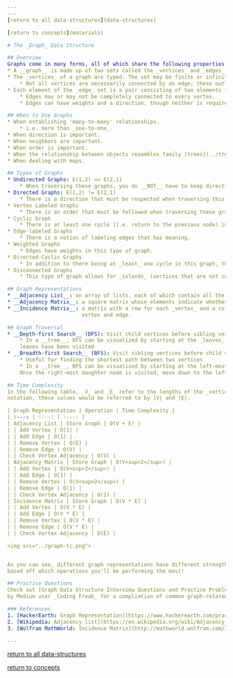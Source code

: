 ```yaml
---
---
[return to all data-structures](data-structures)

[return to concepts](materials)

# The _Graph_ Data Structure

## Overview
Graphs come in many forms, all of which share the following properties:
* A __graph__ is made up of two sets called the _vertices_ and _edges_.
* The _vertices_ of a graph are typed. The set may be finite or infinite.
    * Not all vertices are necessarily connected by an edge; these outliers are aptly named '_islands_'.
* Each element of the _edge_ set is a pair consisting of two elements from the _vertices_ set.
    * Edges may or may not be completely connected to every vertex.
    * Edges can have weights and a direction, though neither is required.

## When to Use Graphs
* When establishing 'many-to-many' relationships.
    * i.e. more than _one-to-one_.
* When direction is important.
* When neighbors are important.
* When order is important.
* When the relationship between objects resembles family [trees](../trees).
* When dealing with maps.

## Types of Graphs
* Undirected Graphs: E(1,2) == E(2,1)
    * When traversing these graphs, you do __NOT__ have to keep direction in mind.
* Directed Graphs: E(1,2) != E(2,1)
    * There is a direction that must be respected when traversing this graph.
* Vertex Labeled Graphs
    * There is an order that must be followed when traversing these graphs.
* Cyclic Graph
    * There is at least one cycle (i.e. return to the previous node) in this graph (hence the name).
* Edge-labeled Graphs
    * There is a notion of labeling edges that has meaning.
* Weighted Graphs
    * Edges have weights in this type of graph.
* Directed-Cyclic Graphs
    * In addition to there being at _least_ one cycle in this graph, there is a direction that must be followed.
* Disconnected Graphs
    * This type of graph allows for _islands_ (vertices that are not connected by an edge).

## Graph Representations
* __Adjacency List__: an array of lists, each of which contain all the vertices that are adjacent to vertex _i_<sup>1</sup>.
* __Adjacency Matrix__: a square matrix whose elements indicate whether pairs of vertices are adjacent or not<sup>2</sup>.
* __Incidence Matrix__: a matrix with a row for each _vertex_ and a column for each _edge_<sup>3</sup>. 1's indicate a connection between the
                        vertex and edge.

## Graph Traversal
* __Depth-first Search__ (DFS): Visit child vertices before sibling vertices (i.e. start from the bottom of the graph)
    * In a __tree__, DFS can be visualized by starting at the _leaves_ of a tree and moving up to the mother node once all
    leaves have been visited
* __Breadth-first Search__ (BFS): Visit sibling vertices before child vertices
    * Useful for finding the shortest path between two vertices
    * In a __tree__, BFS can be visualized by starting at the left-most daughter node of the root node and moving left-to-right.
    Once the right-most daughter node is visited, move down to the left-most daughter node's daughter.

## Time Complexity
In the following table, _V_ and _E_ refer to the lengths of the _vertices_ and _edges_ sets respectively. In mathematical
notation, these values would be referred to by |V| and |E|.

| Graph Representation | Operation | Time Complexity |
| :---: | :---: | :---: |
| Adjacency List | Store Graph | O(V + E) |
| | Add Vertex | O(1) |
| | Add Edge | O(1) |
| | Remove Vertex | O(E) |
| | Remove Edge | O(V) | 
| | Check Vertex Adjacency | O(V) |
| Adjacency Matrix | Store Graph | O(V<sup>2</sup>) |
| | Add Vertex | O(V<sup>2</sup>) |
| | Add Edge | O(1) |
| | Remove Vertex | O(V<sup>2</sup>) |
| | Remove Edge | O(1) | 
| | Check Vertex Adjacency | O(1) |
| Incidence Matrix | Store Graph | O(V * E) |
| | Add Vertex | O(V * E) |
| | Add Edge | O(V * E) |
| | Remove Vertex | O(V * E) |
| | Remove Edge | O(V * E) | 
| | Check Vertex Adjacency | O(E) |

<img src="../graph-tc.png">


As you can see, different graph representations have different strengths. Make sure to choose the appropriate representation
based off which operations you'll be performing the most!

## Practice Questions
Check out [Graph Data Structure Interview Questions and Practice Problems](https://medium.com/@codingfreak/graph-data-structure-interview-questions-and-practice-problems-22d5cd488855) 
by Medium user _Coding Freak_ for a compliation of common graph-related problems.

### References
1. [HackerEarth: Graph Representation](https://www.hackerearth.com/practice/algorithms/graphs/graph-representation/tutorial/)
2. [Wikipedia: Adjacency list](https://en.wikipedia.org/wiki/Adjacency_matrix)
3. [Wolfram MathWorld: Incidence Matrix](http://mathworld.wolfram.com/IncidenceMatrix.html)

---
```

[return to all data-structures](data-structures)

[return to concepts](materials)


